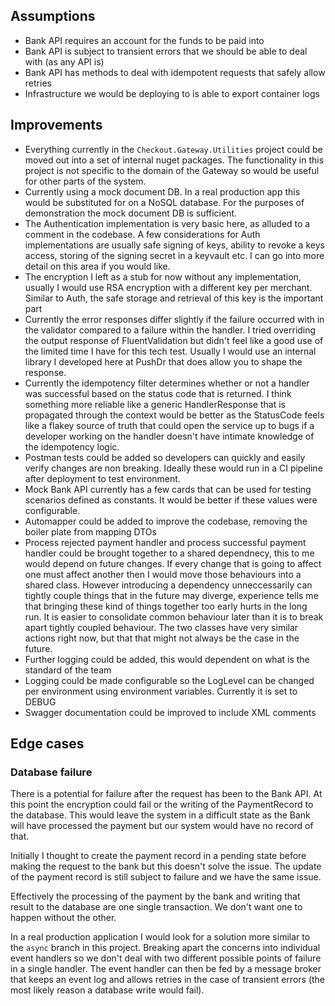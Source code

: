 ## Assumptions

- Bank API requires an account for the funds to be paid into
- Bank API is subject to transient errors that we should be able to deal with (as any API is)
- Bank API has methods to deal with idempotent requests that safely allow retries
- Infrastructure we would be deploying to is able to export container logs

## Improvements

- Everything currently in the `Checkout.Gateway.Utilities` project could be moved out into a set of internal nuget packages. The functionality in this project is not specific to the domain of the Gateway so would be useful for other parts of the system.
- Currently using a mock document DB. In a real production app this would be substituted for on a NoSQL database. For the purposes of demonstration the mock document DB is sufficient.
- The Authentication implementation is very basic here, as alluded to a comment in the codebase. A few considerations for Auth implementations are usually safe signing of keys, ability to revoke a keys access, storing of the signing secret in a keyvault etc. I can go into more detail on this area if you would like.
- The encryption I left as a stub for now without any implementation, usually I would use RSA encryption with a different key per merchant. Similar to Auth, the safe storage and retrieval of this key is the important part
- Currently the error responses differ slightly if the failure occurred with in the validator compared to a failure within the handler. I tried overriding the output response of FluentValidation but didn't feel like a good use of the limited time I have for this tech test. Usually I would use an internal library I developed here at PushDr that does allow you to shape the response.
- Currently the idempotency filter determines whether or not a handler was successful based on the status code that is returned. I think something more reliable like a generic HandlerResponse that is propagated through the context would be better as the StatusCode feels like a flakey source of truth that could open the service up to bugs if a developer working on the handler doesn't have intimate knowledge of the idempotency logic.
- Postman tests could be added so developers can quickly and easily verify changes are non breaking. Ideally these would run in a CI pipeline after deployment to test environment.
- Mock Bank API currently has a few cards that can be used for testing scenarios defined as constants. It would be better if these values were configurable.
- Automapper could be added to improve the codebase, removing the boiler plate from mapping DTOs
- Process rejected payment handler and process successful payment handler could be brought together to a shared dependnecy, this to me would depend on future changes. If every change that is going to affect one must affect another then I would move those behaviours into a shared class. However introducing a dependency unneccessarily can tightly couple things that in the future may diverge, experience tells me that bringing these kind of things together too early hurts in the long run. It is easier to consolidate common behaviour later than it is to break apart tightly coupled behaviour. The two classes have very similar actions right now, but that that might not always be the case in the future.
- Further logging could be added, this would dependent on what is the standard of the team
- Logging could be made configurable so the LogLevel can be changed per environment using environment variables. Currently it is set to DEBUG
- Swagger documentation could be improved to include XML comments

## Edge cases

### Database failure

There is a potential for failure after the request has been to the Bank API. At this point the encryption could fail or the writing of the PaymentRecord to the database. This would leave the system in a difficult state as the Bank will have processed the payment but our system would have no record of that.

Initially I thought to create the payment record in a pending state before making the request to the bank but this doesn't solve the issue. The update of the payment record is still subject to failure and we have the same issue.

Effectively the processing of the payment by the bank and writing that result to the database are one single transaction. We don't want one to happen without the other.

In a real production application I would look for a solution more similar to the `async` branch in this project. Breaking apart the concerns into individual event handlers so we don't deal with two different possible points of failure in a single handler. The event handler can then be fed by a message broker that keeps an event log and allows retries in the case of transient errors (the most likely reason a database write would fail).
